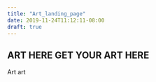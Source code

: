 ```yaml
---
title: "Art_landing_page"
date: 2019-11-24T11:12:11-08:00
draft: true
---
```


## ART HERE GET YOUR ART HERE 
Art art
